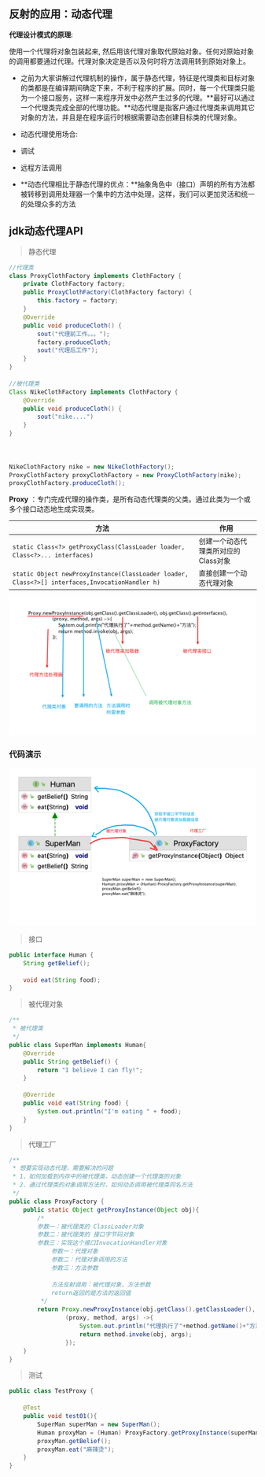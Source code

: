 ## 反射的应用：动态代理

**代理设计模式的原理**:

使用一个代理将对象包装起来, 然后用该代理对象取代原始对象。任何对原始对象的调用都要通过代理。代理对象决定是否以及何时将方法调用转到原始对象上。

- 之前为大家讲解过代理机制的操作，属于静态代理，特征是代理类和目标对象的类都是在编译期间确定下来，不利于程序的扩展。同时，每一个代理类只能为一个接口服务，这样一来程序开发中必然产生过多的代理。**最好可以通过一个代理类完成全部的代理功能。**动态代理是指客户通过代理类来调用其它对象的方法，并且是在程序运行时根据需要动态创建目标类的代理对象。

- 动态代理使用场合:

- 调试

- 远程方法调用

- **动态代理相比于静态代理的优点：**抽象角色中（接口）声明的所有方法都被转移到调用处理器一个集中的方法中处理，这样，我们可以更加灵活和统一的处理众多的方法

## jdk动态代理API

> 静态代理

```java
//代理类
class ProxyClothFactory implements ClothFactory {
    private ClothFactory factory;
    public ProxyClothFactory(ClothFactory factory) {
        this.factory = factory;
    }
    @Override
    public void produceCloth() {
        sout("代理前工作。。。");
        factory.produceCloth;
        sout("代理后工作");
    }
}

//被代理类
Class NikeClothFactory implements ClothFactory {
    @Override
    public void produceCloth() {
        sout("nike....")
    }
}



NikeClothFactory nike = new NikeClothFactory();
ProxyClothFactory proxyClothFactory = new ProxyClothFactory(nike);
proxyClothFactory.produceCloth();
```



**Proxy** ：专门完成代理的操作类，是所有动态代理类的父类。通过此类为一个或多个接口动态地生成实现类。

| 方法                                                         | 作用                                |
| ------------------------------------------------------------ | ----------------------------------- |
| `static Class<?> getProxyClass(ClassLoader loader, Class<?>... interfaces)` | 创建一个动态代理类所对应的Class对象 |
| `static Object newProxyInstance(ClassLoader loader, Class<?>[] interfaces,InvocationHandler h)` | 直接创建一个动态代理对象            |

![image-20240118193413246](./images/image-20240118193413246.png)

### 代码演示

![image-20240118192634608](./images/image-20240118192634608.png)

> 接口

```java
public interface Human {
    String getBelief();

    void eat(String food);
}
```

>被代理对象

```java
/**
 * 被代理类
 */
public class SuperMan implements Human{
    @Override
    public String getBelief() {
        return "I believe I can fly!";
    }

    @Override
    public void eat(String food) {
        System.out.println("I'm eating " + food);
    }
}
```

> 代理工厂

```java
/**
 * 想要实现动态代理，需要解决的问题
 * 1、如何加载到内存中的被代理类，动态创建一个代理类的对象
 * 2、通过代理类的对象调用方法时，如何动态调用被代理类同名方法
 */
public class ProxyFactory {
    public static Object getProxyInstance(Object obj){
        /*
        参数一：被代理类的 ClassLoader对象
        参数二：被代理类的 接口字节码对象
        参数三：实现这个接口InvocationHandler对象
            参数一：代理对象
            参数二：代理对象调用的方法
            参数三：方法参数

            方法反射调用：被代理对象，方法参数
            return返回的是方法的返回值
         */
        return Proxy.newProxyInstance(obj.getClass().getClassLoader(), obj.getClass().getInterfaces(),
                (proxy, method, args) ->{
                    System.out.println("代理执行了"+method.getName()+"方法");
                    return method.invoke(obj, args);
                });
    }
}
```

> 测试

```java
public class TestProxy {

    @Test
    public void test01(){
        SuperMan superMan = new SuperMan();
        Human proxyMan = (Human) ProxyFactory.getProxyInstance(superMan);
        proxyMan.getBelief();
        proxyMan.eat("麻辣烫");
    }
}
```



